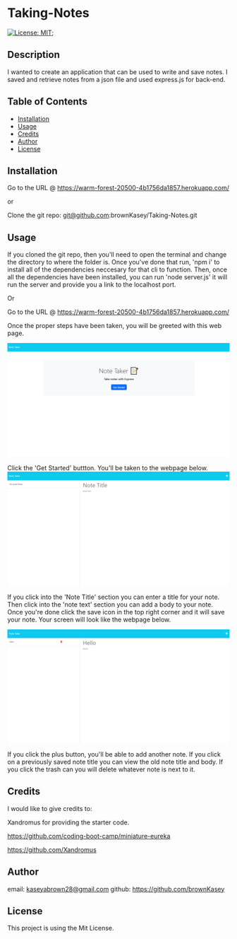 # Taking-Notes
[![License: MIT](https://img.shields.io/badge/License-MIT-yellow.svg)](https://opensource.org/licenses/MIT);

## Description

I wanted to create an application that can be used to write and save notes. I saved and retrieve notes from a json file and used express.js for back-end.

## Table of Contents

- [Installation](#installation)
- [Usage](#usage)
- [Credits](#credits)
- [Author](#author)
- [License](#license)

## Installation
Go to the URL @ https://warm-forest-20500-4b1756da1857.herokuapp.com/

or

Clone the git repo: git@github.com:brownKasey/Taking-Notes.git


## Usage
If you cloned the git repo, then you'll need to open the terminal and change the directory to where the folder is. Once you've done that run, 'npm i' to install all of the dependencies neccesary for that cli to function. Then, once all the dependencies have been installed, you can run 'node server.js' it will run the server and provide you a link to the localhost port.

Or 

Go to the URL @ https://warm-forest-20500-4b1756da1857.herokuapp.com/

Once the proper steps have been taken, you will be greeted with this web page.

![Homepage](./assets/Images/Homepage.png)

Click the 'Get Started' buttton. You'll be taken to the webpage below.
![No saved Note](./assets/Images/Notes.png)

If you click into the 'Note Title' section you can enter a title for your note. Then click into the 'note text' section you can add a body to your note. Once you're done click the save icon in the top right corner and it will save your note. Your screen will look like the webpage below.

![Saved-Note](./assets/Images/Note-Save.png)

If you click the plus button, you'll be able to add another note. If you click on a previously saved note title you can view the old note title and body. If you click the trash can you will delete whatever note is next to it. 

## Credits

I would like to give credits to: 

Xandromus for providing the starter code.

https://github.com/coding-boot-camp/miniature-eureka

https://github.com/Xandromus

## Author

email: kaseyabrown28@gmail.com
github: https://github.com/brownKasey

## License

This project is using the Mit License. 
